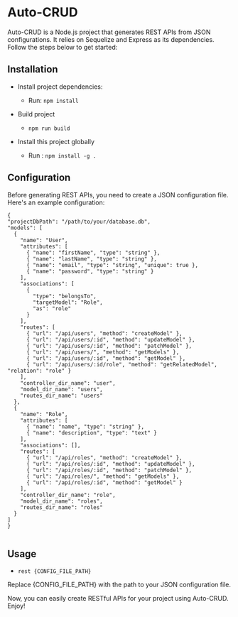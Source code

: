 # Auto-CRUD

Auto-CRUD is a Node.js project that generates REST APIs from JSON configurations. It relies on Sequelize and Express as its dependencies. Follow the steps below to get started:

## Installation

- Install project dependencies:
  
  - Run: `npm install`

- Build project
  - `npm run build`
  
- Install this project globally
  - Run : `npm install -g .`


## Configuration
Before generating REST APIs, you need to create a JSON configuration file. Here's an example configuration:

  ```
  {
  "projectDbPath": "/path/to/your/database.db",
  "models": [
    {
      "name": "User",
      "attributes": [
        { "name": "firstName", "type": "string" },
        { "name": "lastName", "type": "string" },
        { "name": "email", "type": "string", "unique": true },
        { "name": "password", "type": "string" }
      ],
      "associations": [
        {
          "type": "belongsTo",
          "targetModel": "Role",
          "as": "role"
        }
      ],
      "routes": [
        { "url": "/api/users", "method": "createModel" },
        { "url": "/api/users/:id", "method": "updateModel" },
        { "url": "/api/users/:id", "method": "patchModel" },
        { "url": "/api/users/", "method": "getModels" },
        { "url": "/api/users/:id", "method": "getModel" },
        { "url": "/api/users/:id/role", "method": "getRelatedModel", "relation": "role" }
      ],
      "controller_dir_name": "user",
      "model_dir_name": "users",
      "routes_dir_name": "users"
    },
    {
      "name": "Role",
      "attributes": [
        { "name": "name", "type": "string" },
        { "name": "description", "type": "text" }
      ],
      "associations": [],
      "routes": [
        { "url": "/api/roles", "method": "createModel" },
        { "url": "/api/roles/:id", "method": "updateModel" },
        { "url": "/api/roles/:id", "method": "patchModel" },
        { "url": "/api/roles/", "method": "getModels" },
        { "url": "/api/roles/:id", "method": "getModel" }
      ],
      "controller_dir_name": "role",
      "model_dir_name": "roles",
      "routes_dir_name": "roles"
    }
  ]
}


  ```
## Usage
- `rest {CONFIG_FILE_PATH}`

Replace {CONFIG_FILE_PATH} with the path to your JSON configuration file.

Now, you can easily create RESTful APIs for your project using Auto-CRUD. Enjoy!
